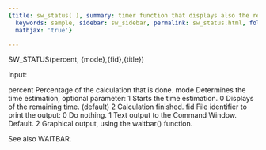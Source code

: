 ```yaml
---
{title: sw_status( ), summary: timer function that displays also the remaining time,
  keywords: sample, sidebar: sw_sidebar, permalink: sw_status.html, folder: swfiles,
  mathjax: 'true'}

---
```

 
SW_STATUS(percent, {mode},{fid},{title})
 
Input:
 
percent   Percentage of the calculation that is done.
mode      Determines the time estimation, optional parameter:
              1   Starts the time estimation.
              0   Displays of the remaining time. (default)
              2   Calculation finished.
fid       File identifier to print the output:
              0   Do nothing.
              1   Text output to the Command Window. Default.
              2   Graphical output, using the waitbar() function.
 
See also WAITBAR.
 

